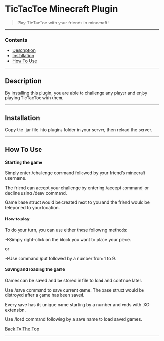 # TicTacToe Minecraft Plugin

> Play TicTacToe with your friends in minecraft! 

---

### Contents

- [Description](#description)
- [Installation](#installation)
- [How To Use](#how-to-use)

---

## Description

By [installing](#installation) this plugin, you are able to challenge any player and enjoy playing TicTacToe with them.

---

## Installation

Copy the .jar file into plugins folder in your server, then reload the server.

---

## How To Use

#### Starting the game

Simply enter /challenge command followed by your friend's minecraft username.

The friend can accept your challenge by entering /accept command, or decline using /deny command.

Game base struct would be created next to you and the friend would be teleported to your location.

#### How to play

To do your turn, you can use either these following methods:

->Simply right-click on the block you want to place your piece.

or

->Use command /put followed by a number from 1 to 9.

#### Saving and loading the game 

Games can be saved and be stored in file to load and continue later.

Use /save command to save current game. The base struct would be distroyed after a game has been saved.

Every save has its unique name starting by a number and ends with .XO extension.

Use /load command following by a save name to load saved games.

[Back To The Top](#TicTacToe)

---
